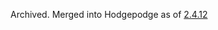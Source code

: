 Archived. Merged into Hodgepodge as of [2.4.12](https://github.com/GTNewHorizons/Hodgepodge/pull/307)
